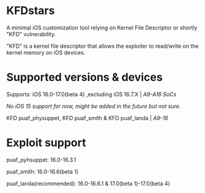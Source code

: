 # KFDstars

A minimal iOS customization tool relying on Kernel File Descriptor or shortly "KFD" vulnerability.

"KFD" is a kernel file descriptor that allows the exploiter to read/write on the kernel memory on iOS devices.



# Supported versions & devices

Supports: iOS 16.0-17.0(beta 4) ,excluding iOS 16.7.X | *A9-A16 SoCs*

*No iOS 15 support for now, might be added in the future but not sure.*

KFD puaf_physuppet, KFD puaf_smith & KFD puaf_landa | *A9-16*

# Exploit support

puaf_pyhsuppet: 16.0-16.3.1

puaf_smith: 16.0-16.6(beta 1)

puaf_landa(recommended): 16.0-16.6.1 & 17.0(beta 1)-17.0(beta 4)
